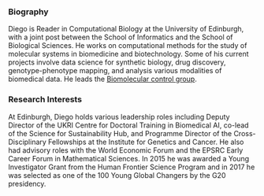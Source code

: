 ### Biography
Diego is Reader in Computational Biology at the University of Edinburgh, with a joint post between the School of Informatics and the School of Biological Sciences. He works on computational methods for the study of molecular systems in biomedicine and biotechnology. Some of his current projects involve data science for synthetic biology, drug discovery, genotype-phenotype mapping, and analysis various modalities of biomedical data. He leads the [Biomolecular control group](https://homepages.inf.ed.ac.uk/doyarzun/).

### Research Interests

At Edinburgh, Diego holds various leadership roles including Deputy Director of the UKRI Centre for Doctoral Training in Biomedical AI, co-lead of the Science for Sustainability Hub, and Programme Director of the Cross-Disciplinary Fellowships at the Institute for Genetics and Cancer. He also had advisory roles with the World Economic Forum and the EPSRC Early Career Forum in Mathematical Sciences. In 2015 he was awarded a Young Investigator Grant from the Human Frontier Science Program and in 2017 he was selected as one of the 100 Young Global Changers by the G20 presidency.